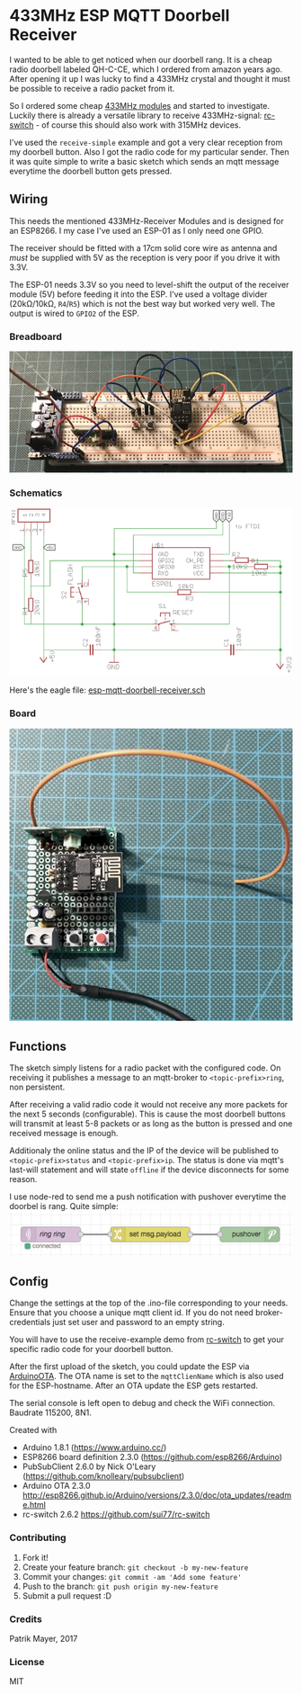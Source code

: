 # 433MHz ESP MQTT Doorbell Receiver

I wanted to be able to get noticed when our doorbell rang. It is a cheap radio doorbell labeled QH-C-CE, which I ordered from amazon years ago. 
After opening it up I was lucky to find a 433MHz crystal and thought it must be possible to receive a radio packet from it.

So I ordered some cheap [433MHz modules](https://www.amazon.de/XCSOURCE-Transmitter-Receiver-Arduino-TE122/dp/B00V4ISS38/ref=sr_1_3?ie=UTF8&qid=1490643731&sr=8-3) and started to investigate. Luckily there is already a versatile library to receive 433MHz-signal: [rc-switch](https://github.com/sui77/rc-switch) - of course this should also work with 315MHz devices.

I've used the `receive-simple` example and got a very clear reception from my doorbell button. Also I got the radio code for my particular sender. Then it was quite simple to write a basic sketch which sends an mqtt message everytime the doorbell button gets pressed.

## Wiring
This needs the mentioned 433MHz-Receiver Modules and is designed for an ESP8266. I my case I've used an ESP-01 as I only need one GPIO.

The receiver should be fitted with a 17cm solid core wire as antenna and _must_ be supplied with 5V as the reception is very poor if you drive it with 3.3V.

The ESP-01 needs 3.3V so you need to level-shift the output of the receiver module (5V) before feeding it into the ESP. I've used a voltage divider (20kΩ/10kΩ, `R4`/`R5`) which is not the best way but worked very well. The output is wired to `GPIO2` of the ESP.

### Breadboard
![image of breadboard wiring](esp-mqtt-doorbell-receiver-breadboard.jpg)

### Schematics
![image of circuit schematic](esp-mqtt-doorbell-receiver-circuit.png)

Here's the eagle file: [esp-mqtt-doorbell-receiver.sch](esp-mqtt-doorbell-receiver.sch)

### Board
![image of board](esp-mqtt-doorbell-receiver-board.jpg)

## Functions
The sketch simply listens for a radio packet with the configured code. On receiving it publishes a message to an mqtt-broker to `<topic-prefix>ring`, non persistent.

After receiving a valid radio code it would not receive any more packets for the next 5 seconds (configurable). This is cause the most doorbell buttons will transmit at least 5-8 packets or as long as the button is pressed and one received message is enough.

Additionaly the online status and the IP of the device will be published to `<topic-prefix>status` and `<topic-prefix>ip`. The status is done via mqtt's last-will statement and will state `offline` if the device disconnects for some reason.

I use node-red to send me a push notification with pushover everytime the doorbel is rang. Quite simple:
![image of node-red wiring for pushover](esp-mqtt-doorbell-receiver-node-red.png)

## Config
Change the settings at the top of the .ino-file corresponding to your needs. Ensure that you choose a unique mqtt client id. If you do not need broker-credentials just set user and password to an empty string.

You will have to use the receive-example demo from [rc-switch](https://github.com/sui77/rc-switch) to get your specific radio code for your doorbell button.

After the first upload of the sketch, you could update the ESP via [ArduinoOTA](http://esp8266.github.io/Arduino/versions/2.3.0/doc/ota_updates/readme.html). The OTA name is set to the `mqttClienName` which is also used for the ESP-hostname. After an OTA update the ESP gets restarted.

The serial console is left open to debug and check the WiFi connection. Baudrate 115200, 8N1.

Created with
- Arduino 1.8.1 (https://www.arduino.cc/)
- ESP8266 board definition 2.3.0 (https://github.com/esp8266/Arduino)
- PubSubClient 2.6.0 by Nick O'Leary (https://github.com/knolleary/pubsubclient)
- Arduino OTA 2.3.0 http://esp8266.github.io/Arduino/versions/2.3.0/doc/ota_updates/readme.html
- rc-switch 2.6.2 https://github.com/sui77/rc-switch

### Contributing

1. Fork it!
2. Create your feature branch: `git checkout -b my-new-feature`
3. Commit your changes: `git commit -am 'Add some feature'`
4. Push to the branch: `git push origin my-new-feature`
5. Submit a pull request :D

### Credits
Patrik Mayer, 2017 

### License
MIT

